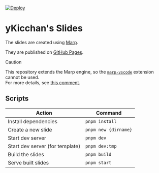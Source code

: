 [![Deploy](https://github.com/yKicchan/slides/actions/workflows/deploy.yml/badge.svg)](https://github.com/yKicchan/slides/actions/workflows/deploy.yml)

# yKicchan's Slides

The slides are created using [Marp](https://marp.app/).

They are published on [GitHub Pages](https://ykicchan.github.io/slides/).

> [!caution]
> This repository extends the Marp engine, so the [`marp-vscode`](https://github.com/marp-team/marp-vscode) extension cannot be used.  
> For more details, see [this comment](https://github.com/marp-team/marp-vscode/issues/85#issuecomment-543798586).

## Scripts

| Action | Command |
| --- | --- |
| Install dependencies | `pnpm install` |
| Create a new slide | `pnpm new {dirname}` |
| Start dev server | `pnpm dev` |
| Start dev server (for template) | `pnpm dev:tmp` |
| Build the slides | `pnpm build` |
| Serve built slides | `pnpm start` |
